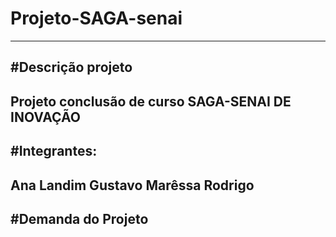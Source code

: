 # Projeto-SAGA-senai
-------------------------------------------------------------------------------------------------------------------------------------------------------------------------------
#Descrição projeto
---------------------------------------------------------------------------------------------------------------------------------------------------------------------------------
Projeto conclusão de curso SAGA-SENAI DE INOVAÇÃO
---------------------------------------------------------------------------------------------------------------------------------------------------------------------------------
#Integrantes:
--------------------------------------------------------------------------------------------------------------------------------------------------------------------------------
Ana Landim
Gustavo 
Marêssa
Rodrigo
--------------------------------------------------------------------------------------------------------------------------------------------------------------------------------
#Demanda do Projeto
------------------------------------------------------------------------------------------------------------------------------------------------------------------------------
